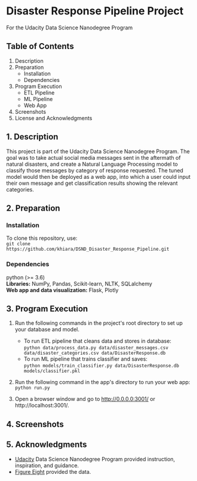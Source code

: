 # Disaster Response Pipeline Project
For the Udacity Data Science Nanodegree Program

## Table of Contents
1. Description
2. Preparation 
   - Installation
   - Dependencies
3. Program Execution 
   - ETL Pipeline
   - ML Pipeline
   - Web App
4. Screenshots
5. License and Acknowledgments


## 1.  Description
This project is part of the Udacity Data Science Nanodegree Program. The goal was to take actual social media messages sent in the aftermath of natural disasters, and create a Natural Language Processing model to classify those messages by category of response requested. The tuned model would then be deployed as a web app, into which a user could input their own message and get classification results showing the relevant categories. 
## 2. Preparation
### Installation
To clone this repository, use: <br />
     `git clone https://github.com/khiara/DSND_Disaster_Response_Pipeline.git`
     
### Dependencies
python (>= 3.6) <br />
**Libraries:** NumPy, Pandas, Scikit-learn, NLTK, SQLalchemy  <br />
**Web app and data visualization:** Flask, Plotly

## 3. Program Execution
1. Run the following commands in the project's root directory to set up your database and model.

    - To run ETL pipeline that cleans data and stores in database: <br />
        `python data/process_data.py data/disaster_messages.csv data/disaster_categories.csv data/DisasterResponse.db`
    - To run ML pipeline that trains classifier and saves: <br />
        `python models/train_classifier.py data/DisasterResponse.db models/classifier.pkl`
        
2. Run the following command in the app's directory to run your web app: <br />
    `python run.py`

3. Open a browser window and go to http://0.0.0.0:3001/ or http://localhost:3001/.

## 4. Screenshots

## 5. Acknowledgments
- [Udacity](http://udacity.com) Data Science Nanodegree Program provided instruction, inspiration, and guidance.
- [Figure Eight](http://appen.com) provided the data.
